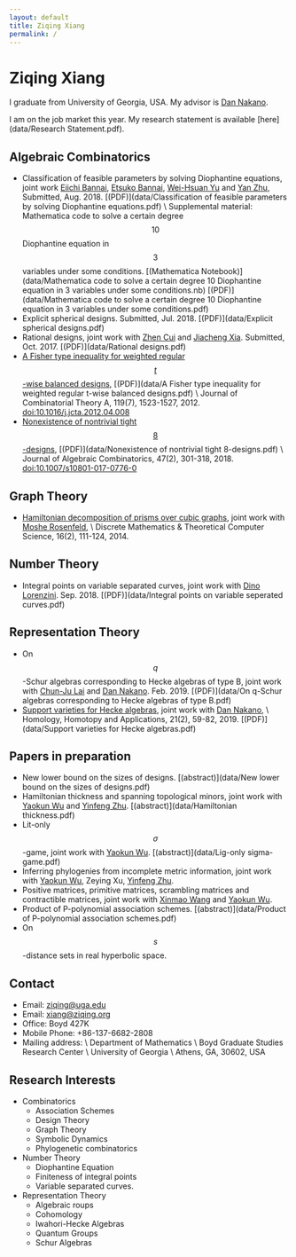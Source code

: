 ```yaml
---
layout: default
title: Ziqing Xiang
permalink: /
---
```


# Ziqing Xiang
I graduate from University of Georgia, USA. My advisor is [Dan Nakano](http://alpha.math.uga.edu/~nakano/).

I am on the job market this year. My research statement is available [here](data/Research Statement.pdf).

## Algebraic Combinatorics
* Classification of feasible parameters by solving Diophantine equations, joint work [Eiichi Bannai](https://www.genealogy.math.ndsu.nodak.edu/id.php?id=11296), [Etsuko Bannai](https://www.genealogy.math.ndsu.nodak.edu/id.php?id=10669), [Wei-Hsuan Yu](http://users.math.msu.edu/users/weihsuan/) and [Yan Zhu](http://yanzhu.org/), Submitted, Aug. 2018. [(PDF)](data/Classification of feasible parameters by solving Diophantine equations.pdf) \\
  Supplemental material: Mathematica code to solve a certain degree $$10$$ Diophantine equation in $$3$$ variables under some conditions. [(Mathematica Notebook)](data/Mathematica code to solve a certain degree 10 Diophantine equation in 3 variables under some conditions.nb) [(PDF)](data/Mathematica code to solve a certain degree 10 Diophantine equation in 3 variables under some conditions.pdf)
* Explicit spherical designs. Submitted, Jul. 2018. [(PDF)](data/Explicit spherical designs.pdf)
* Rational designs, joint work with [Zhen Cui](http://math.sjtu.edu.cn/Showteacher.aspx?id=55&info_lb=98&flag=98) and [Jiacheng Xia](http://www.gu.se/english/about_the_university/staff/?languageId=100001&userId=xxiaji&departmentId=013006). Submitted, Oct. 2017. [(PDF)](data/Rational designs.pdf)
* [A Fisher type inequality for weighted regular $$t$$-wise balanced designs](http://www.sciencedirect.com/science/article/pii/S0097316512000714),
  [(PDF)](data/A Fisher type inequality for weighted regular t-wise balanced designs.pdf) \\
  Journal of Combinatorial Theory A, 119(7), 1523-1527, 2012. [doi:10.1016/j.jcta.2012.04.008](http://dx.doi.org/10.1016/j.jcta.2012.04.008)
* [Nonexistence of nontrivial tight $$8$$-designs](https://link.springer.com/article/10.1007/s10801-017-0776-0),
  [(PDF)](data/Nonexistence of nontrivial tight 8-designs.pdf) \\
  Journal of Algebraic Combinatorics, 47(2), 301-318, 2018. [doi:10.1007/s10801-017-0776-0](http://dx.doi.org/10.1007/s10801-017-0776-0)

## Graph Theory
* [Hamiltonian decomposition of prisms over cubic graphs](http://dmtcs.episciences.org/2079), joint work with [Moshe Rosenfeld](http://www.tacoma.washington.edu/techabout/profile.cfm?ID=303), \\
  Discrete Mathematics & Theoretical Computer Science, 16(2), 111-124, 2014.

## Number Theory
* Integral points on variable separated curves, joint work with [Dino Lorenzini](http://alpha.math.uga.edu/~lorenz/). Sep. 2018. [(PDF)](data/Integral points on variable seperated curves.pdf)

## Representation Theory
* On $$q$$-Schur algebras corresponding to Hecke algebras of type B, joint work with [Chun-Ju Lai](https://faculty.franklin.uga.edu/cjlai/) and [Dan Nakano](http://alpha.math.uga.edu/~nakano/). Feb. 2019. [(PDF)](data/On q-Schur algebras corresponding to Hecke algebras of type B.pdf)
* [Support varieties for Hecke algebras](https://intlpress.com/site/pub/pages/journals/items/hha/content/vols/0021/0002/a005/index.html), joint work with [Dan Nakano](http://alpha.math.uga.edu/~nakano/), \\
  Homology, Homotopy and Applications, 21(2), 59-82, 2019. [(PDF)](data/Support varieties for Hecke algebras.pdf)

## Papers in preparation
* New lower bound on the sizes of designs. [(abstract)](data/New lower bound on the sizes of designs.pdf)
* Hamiltonian thickness and spanning topological minors, joint work with [Yaokun Wu](http://math.sjtu.edu.cn/faculty/ykwu/) and [Yinfeng Zhu](http://zhuyinfeng.org/). [(abstract)](data/Hamiltonian thickness.pdf)
* Lit-only $$\sigma$$-game, joint work with [Yaokun Wu](http://math.sjtu.edu.cn/faculty/ykwu/). [(abstract)](data/Lig-only sigma-game.pdf)
* Inferring phylogenies from incomplete metric information, joint work with [Yaokun Wu](http://math.sjtu.edu.cn/faculty/ykwu/), Zeying Xu, [Yinfeng Zhu](http://zhuyinfeng.org/).
* Positive matrices, primitive matrices, scrambling matrices and contractible matrices, joint work with [Xinmao Wang](http://math.ustc.edu.cn/new/teachersinfo1.php?id=69) and [Yaokun Wu](http://math.sjtu.edu.cn/faculty/ykwu/).
* Product of P-polynomial association schemes. [(abstract)](data/Product of P-polynomial association schemes.pdf)
* On $$s$$-distance sets in real hyperbolic space.

## Contact
* Email: <ziqing@uga.edu>
* Email: <xiang@ziqing.org>
* Office: Boyd 427K
* Mobile Phone: +86-137-6682-2808
* Mailing address: \\
Department of Mathematics \\
Boyd Graduate Studies Research Center \\
University of Georgia \\
Athens, GA, 30602, USA

## Research Interests
* Combinatorics
    + Association Schemes
    + Design Theory
    + Graph Theory
    + Symbolic Dynamics
    + Phylogenetic combinatorics
* Number Theory
    + Diophantine Equation
    + Finiteness of integral points
    + Variable separated curves.
* Representation Theory
    + Algebraic roups
    + Cohomology
    + Iwahori-Hecke Algebras
    + Quantum Groups
    + Schur Algebras
